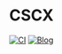 # CSCX

[![CI](https://travis-ci.org/cscx/cscx.github.io.svg?branch=blog-source)](https://travis-ci.org/cscx/cscx.github.io)
[![Blog](https://img.shields.io/badge/blog-Jenly-9932CC.svg)](https://jenly1314.github.io)



